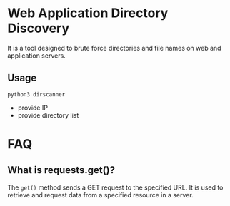 # Web Application Directory Discovery #

It is a tool designed to brute force directories and file names on web and application servers.

## Usage ##

```python3 dirscanner```

- provide IP
- provide directory list

# FAQ #

## What is requests.get()? ##

The `get()` method sends a GET request to the specified URL. It is used to retrieve and request data from a specified resource in a server. 
